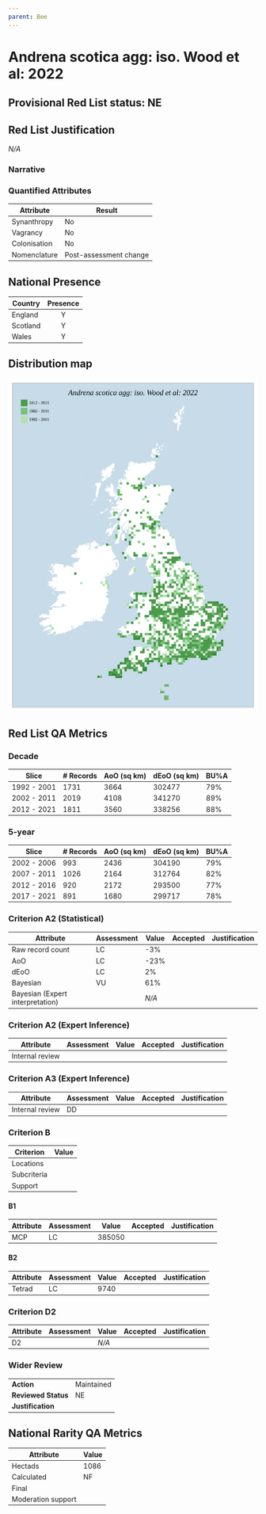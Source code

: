 ```yaml
---
parent: Bee
---
```


# Andrena scotica agg: iso. Wood et al: 2022

## Provisional Red List status: NE


## Red List Justification
*N/A*

### Narrative




### Quantified Attributes
|Attribute|Result|
|---|---|
|Synanthropy|No|
|Vagrancy|No|
|Colonisation|No|
|Nomenclature|Post-assessment change|




## National Presence
|Country|Presence
|---|:-:|
|England|Y|
|Scotland|Y|
|Wales|Y|


## Distribution map
![](../map/1613.svg)

## Red List QA Metrics
### Decade
| Slice | # Records | AoO (sq km) | dEoO (sq km) |BU%A |
|---|---|---|---|---|
|1992 - 2001|1731|3664|302477|79%|
|2002 - 2011|2019|4108|341270|89%|
|2012 - 2021|1811|3560|338256|88%|

### 5-year
| Slice | # Records | AoO (sq km) | dEoO (sq km) |BU%A |
|---|---|---|---|---|
|2002 - 2006|993|2436|304190|79%|
|2007 - 2011|1026|2164|312764|82%|
|2012 - 2016|920|2172|293500|77%|
|2017 - 2021|891|1680|299717|78%|

### Criterion A2 (Statistical)
|Attribute|Assessment|Value|Accepted|Justification
|---|---|---|---|---|
|Raw record count|LC|-3%|||
|AoO|LC|-23%|||
|dEoO|LC|2%|||
|Bayesian|VU|61%|||
|Bayesian (Expert interpretation)||*N/A*|||

### Criterion A2 (Expert Inference)
|Attribute|Assessment|Value|Accepted|Justification
|---|---|---|---|---|
|Internal review|||||

### Criterion A3 (Expert Inference)
|Attribute|Assessment|Value|Accepted|Justification
|---|---|---|---|---|
|Internal review|DD||||

### Criterion B
|Criterion| Value|
|---|---|
|Locations||
|Subcriteria||
|Support||

#### B1
|Attribute|Assessment|Value|Accepted|Justification
|---|---|---|---|---|
|MCP|LC|385050|||

#### B2
|Attribute|Assessment|Value|Accepted|Justification
|---|---|---|---|---|
|Tetrad|LC|9740|||

### Criterion D2
|Attribute|Assessment|Value|Accepted|Justification
|---|---|---|---|---|
|D2||*N/A*|||

### Wider Review
|  |  |
|---|---|
|**Action**|Maintained|
|**Reviewed Status**|NE|
|**Justification**||

## National Rarity QA Metrics
|Attribute|Value|
|---|---|
|Hectads|1086|
|Calculated|NF|
|Final||
|Moderation support||
